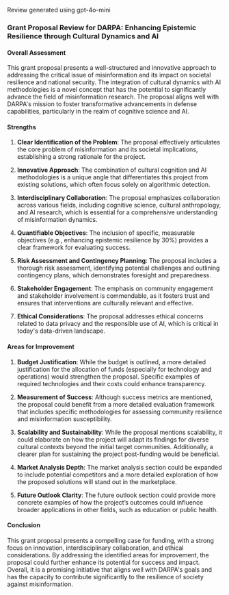 Review generated using gpt-4o-mini

### Grant Proposal Review for DARPA: Enhancing Epistemic Resilience through Cultural Dynamics and AI

#### Overall Assessment
This grant proposal presents a well-structured and innovative approach to addressing the critical issue of misinformation and its impact on societal resilience and national security. The integration of cultural dynamics with AI methodologies is a novel concept that has the potential to significantly advance the field of misinformation research. The proposal aligns well with DARPA's mission to foster transformative advancements in defense capabilities, particularly in the realm of cognitive science and AI.

#### Strengths
1. **Clear Identification of the Problem**: The proposal effectively articulates the core problem of misinformation and its societal implications, establishing a strong rationale for the project.
   
2. **Innovative Approach**: The combination of cultural cognition and AI methodologies is a unique angle that differentiates this project from existing solutions, which often focus solely on algorithmic detection.

3. **Interdisciplinary Collaboration**: The proposal emphasizes collaboration across various fields, including cognitive science, cultural anthropology, and AI research, which is essential for a comprehensive understanding of misinformation dynamics.

4. **Quantifiable Objectives**: The inclusion of specific, measurable objectives (e.g., enhancing epistemic resilience by 30%) provides a clear framework for evaluating success.

5. **Risk Assessment and Contingency Planning**: The proposal includes a thorough risk assessment, identifying potential challenges and outlining contingency plans, which demonstrates foresight and preparedness.

6. **Stakeholder Engagement**: The emphasis on community engagement and stakeholder involvement is commendable, as it fosters trust and ensures that interventions are culturally relevant and effective.

7. **Ethical Considerations**: The proposal addresses ethical concerns related to data privacy and the responsible use of AI, which is critical in today's data-driven landscape.

#### Areas for Improvement
1. **Budget Justification**: While the budget is outlined, a more detailed justification for the allocation of funds (especially for technology and operations) would strengthen the proposal. Specific examples of required technologies and their costs could enhance transparency.

2. **Measurement of Success**: Although success metrics are mentioned, the proposal could benefit from a more detailed evaluation framework that includes specific methodologies for assessing community resilience and misinformation susceptibility.

3. **Scalability and Sustainability**: While the proposal mentions scalability, it could elaborate on how the project will adapt its findings for diverse cultural contexts beyond the initial target communities. Additionally, a clearer plan for sustaining the project post-funding would be beneficial.

4. **Market Analysis Depth**: The market analysis section could be expanded to include potential competitors and a more detailed exploration of how the proposed solutions will stand out in the marketplace.

5. **Future Outlook Clarity**: The future outlook section could provide more concrete examples of how the project’s outcomes could influence broader applications in other fields, such as education or public health.

#### Conclusion
This grant proposal presents a compelling case for funding, with a strong focus on innovation, interdisciplinary collaboration, and ethical considerations. By addressing the identified areas for improvement, the proposal could further enhance its potential for success and impact. Overall, it is a promising initiative that aligns well with DARPA's goals and has the capacity to contribute significantly to the resilience of society against misinformation.